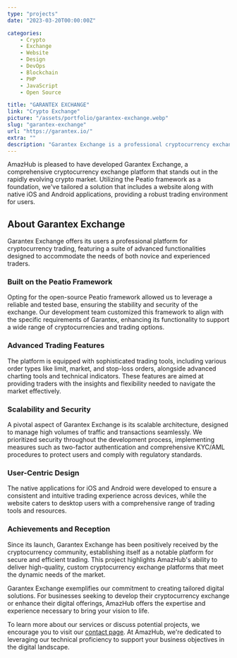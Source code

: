 ```yaml
---
type: "projects"
date: "2023-03-20T00:00:00Z"

categories: 
    - Crypto
    - Exchange
    - Website
    - Design
    - DevOps
    - Blockchain
    - PHP
    - JavaScript
    - Open Source

title: "GARANTEX EXCHANGE"
link: "Crypto Exchange"
picture: "/assets/portfolio/garantex-exchange.webp"
slug: "garantex-exchange"
url: "https://garantex.io/"
extra: ""
description: "Garantex Exchange is a professional cryptocurrency exchange platform. The platform includes a website and native applications for iOS and Android."
---
```

AmazHub is pleased to have developed Garantex Exchange, a comprehensive cryptocurrency exchange platform that stands out in the rapidly evolving crypto market. Utilizing the Peatio framework as a foundation, we've tailored a solution that includes a website along with native iOS and Android applications, providing a robust trading environment for users.

## About Garantex Exchange
Garantex Exchange offers its users a professional platform for cryptocurrency trading, featuring a suite of advanced functionalities designed to accommodate the needs of both novice and experienced traders.

### Built on the Peatio Framework
Opting for the open-source Peatio framework allowed us to leverage a reliable and tested base, ensuring the stability and security of the exchange. Our development team customized this framework to align with the specific requirements of Garantex, enhancing its functionality to support a wide range of cryptocurrencies and trading options.

### Advanced Trading Features
The platform is equipped with sophisticated trading tools, including various order types like limit, market, and stop-loss orders, alongside advanced charting tools and technical indicators. These features are aimed at providing traders with the insights and flexibility needed to navigate the market effectively.

### Scalability and Security
A pivotal aspect of Garantex Exchange is its scalable architecture, designed to manage high volumes of traffic and transactions seamlessly. We prioritized security throughout the development process, implementing measures such as two-factor authentication and comprehensive KYC/AML procedures to protect users and comply with regulatory standards.

### User-Centric Design
The native applications for iOS and Android were developed to ensure a consistent and intuitive trading experience across devices, while the website caters to desktop users with a comprehensive range of trading tools and resources.

### Achievements and Reception
Since its launch, Garantex Exchange has been positively received by the cryptocurrency community, establishing itself as a notable platform for secure and efficient trading. This project highlights AmazHub's ability to deliver high-quality, custom cryptocurrency exchange platforms that meet the dynamic needs of the market.

Garantex Exchange exemplifies our commitment to creating tailored digital solutions. For businesses seeking to develop their cryptocurrency exchange or enhance their digital offerings, AmazHub offers the expertise and experience necessary to bring your vision to life.

To learn more about our services or discuss potential projects, we encourage you to visit our [contact page](https://amazhub.net/contact-us). At AmazHub, we're dedicated to leveraging our technical proficiency to support your business objectives in the digital landscape.